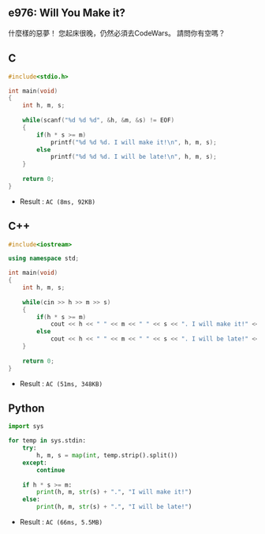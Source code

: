 ## e976: Will You Make it?
什麼樣的惡夢！ 您起床很晚，仍然必須去CodeWars。 請問你有空嗎？

## C
```C
#include<stdio.h>

int main(void)
{
	int h, m, s;
	
	while(scanf("%d %d %d", &h, &m, &s) != EOF)
	{
		if(h * s >= m)
			printf("%d %d %d. I will make it!\n", h, m, s);
		else
			printf("%d %d %d. I will be late!\n", h, m, s);
	}
	
	return 0;
}
```
 * Result : `AC (8ms, 92KB)`

## C++
```C++
#include<iostream>

using namespace std;

int main(void)
{
	int h, m, s;
	
	while(cin >> h >> m >> s)
	{
		if(h * s >= m)
			cout << h << " " << m << " " << s << ". I will make it!" << endl;
		else
			cout << h << " " << m << " " << s << ". I will be late!" << endl;
	}
	
	return 0;
}
```
 * Result : `AC (51ms, 348KB)`

## Python
```python
import sys

for temp in sys.stdin:
    try:
        h, m, s = map(int, temp.strip().split())
    except:
        continue
    
    if h * s >= m:
        print(h, m, str(s) + ".", "I will make it!")
    else:
        print(h, m, str(s) + ".", "I will be late!")
```
 * Result : `AC (66ms, 5.5MB)`
